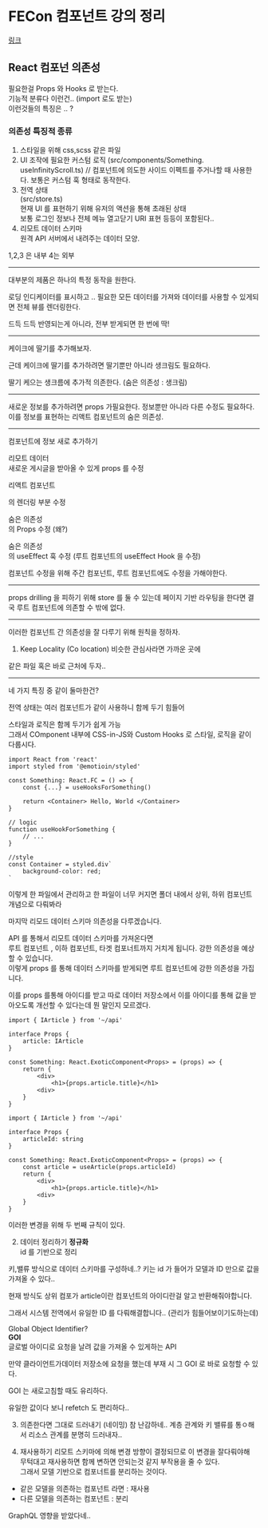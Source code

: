 # FECon 컴포넌트 강의 정리
[링크](https://youtu.be/HYgKBvLr49c?si=6zSleAX-bMdgN6oU)

## React 컴포넌 의존성
필요한걸 Props 와 Hooks 로 받는다.<br>
기능적 분류다 이런건.. (import 로도 받는)<br>
이런것들의 특징은 .. ?<br>

### 의존성 특징적 종류
1. 스타일을 위해 css,scss 같은 파일<br>
2. UI 조작에 필요한 커스텀 로직 (src/components/Something.<br>useInfinityScroll.ts) // 컴포넌트에 의도한 사이드 이펙트를 주거나할 때 사용한다. 보통은 커스텀 훅 형태로 동작한다.<br>
3. 전역 상태<br>
(src/store.ts)<br>
현재 UI 를 표현하기 위해 유저의 액션을 통해 초래된 상태<br>
보통 로그인 정보나 전체 메뉴 열고닫기 URI 표현 등등이 포함된다..<br>
4. 리모트 데이터 스키마<br>
원격 API 서버에서 내려주는 데이터 모양.<br>

1,2,3 은 내부 4는 외부<br>

---

대부분의 제품은 하나의 특정 동작을 원한다.<br>

로딩 인디케이터를 표시하고 .. 필요한 모든 데이터를 가져와 데이터를 사용할 수 있게되면 전체 뷰를 렌더링한다.<br>

드득 드득 반영되는게 아니라, 전부 받게되면 한 번에 딱!<br>

---

케이크에 딸기를 추가해보자.<br>

근데 케이크에 딸기를 추가하려면 딸기뿐만 아니라 생크림도 필요하다.<br>

딸기 케으는 생크름에 추가적 의존한다. (숨은 의존성 : 생크림)<br>

---

새로운 정보를 추가하려면 props 가필요한다. 정보뿐만 아니라 다른 수정도 필요하다. 이를 정보를 표현하는 리액트 컴포넌트의 숨은 의존성.<br>

---

<Article /> 컴포넌트에 정보 새로 추가하기<br>

리모트 데이터<br>
새로운 게시글을 받아올 수 있게 props 를 수정<br>

리액트 컴포넌트<br>
<Article /> 의 렌더링 부분 수정<br>

숨은 의존성<br>
<ArticleList /> 의 Props 수정 (왜?)<br>

숨은 의존성<br>
<PageArticleList /> 의 useEffect 훅 수정 (루트 컴포넌트의 useEffect Hook 을 수정)<br>

컴포넌트 수정을 위해 주간 컴포넌트, 루트 컴포넌트에도 수정을 가해야한다.<br>

---

props drilling 을 피하기 위해 store 를 둘 수 있는데 페이지 기반 라우팅을 한다면 결국 루트 컴포넌트에 의존할 수 밖에 없다. <br>

---

이러한 컴포넌트 간 의존성을 잘 다루기 위해 원칙을 정하자.<br>

1. Keep Locality (Co location)
비슷한 관심사라면 가까운 곳에<br>

같은 파일 혹은 바로 근처에 두자..<br>

---

네 가지 특징 중 같이 둘마한건?<br>

전역 상태는 여러 컴포넌트가 같이 사용하니 함께 두기 힘들어<br>

스타일과 로직은 함께 두기가 쉽게 가능<br>
그래서 COmponent 내부에 CSS-in-JS와 Custom Hooks 로 스타일, 로직을 같이 다룹시다.<br>

```
import React from 'react'
import styled from '@emotioin/styled'

const Something: React.FC = () => {
	const {...} = useHooksForSomething()

	return <Container> Hello, World </Container>
}

// logic
function useHookForSomething {
	// ...
}

//style
const Container = styled.div`
	background-color: red;
`
```

이렇게 한 파일에서 관리하고 한 파일이 너무 커지면 폴더 내에서 상위, 하위 컴포넌트 개념으로 다뤄봐라<br>

마지막 리모드 데이터 스키마 의존성을 다루겠습니다.<br>

API 를 통해서 리모트 데이터 스키마를 가져온다면<br>
루트 컴포넌트 , 이하 컴포넌트, 타겟 컴포너트까지 거치게 됩니다. 강한 의존성을 예상할 수 있습니다.<br>
이렇게 props 를 통해 데이터 스키마를 받게되면 루트 컴포넌트에 강한 의존성을 가집니다.<br>

이를 props 를통해 아이디를 받고 따로 데이터 저장소에서 이를 아이디를 통해 값을 받아오도록 개선할 수 있다는데 뭔 말인지 모르겠다.<br>


```
import { IArticle } from '~/api'

interface Props {
	article: IArticle
}

const Something: React.ExoticComponent<Props> = (props) => {
	return {
		<div>
			<h1>{props.article.title}</h1>
		<div>
	}
}
```

```
import { IArticle } from '~/api'

interface Props {
	articleId: string
}

const Something: React.ExoticComponent<Props> = (props) => {
	const article = useArticle(props.articleId)
	return {
		<div>
			<h1>{props.article.title}</h1>
		<div>
	}
}
```

이러한 변경을 위해 두 번째 규칙이 있다.<br>

2. 데이터 정리하기
**정규화**<br>
id 를 기반으로 정리<br>

키,밸류 방식으로 데이터 스키마를 구성하네..? 키는 id 가 들어가 모델과 ID 만으로 값을 가져올 수 있다..<br>

현재 방식도 상위 컴포가 article이란 컴포넌트의 아이디란걸 알고 반환해줘야합니다.<br>

그래서 시스템 전역에서 유일한 ID 를 다뤄해결합니다.. (관리가 힘들어보이기도하는데)<br>

Global Object Identifier?<br>
**GOI**<br>
글로벌 아이디로 요청을 날려 값을 가져올 수 있게하는 API<br>

만약 클라이언트가데이터 저장소에 요청을 했는데 부재 시 그 GOI 로 바로 요청할 수 있다.<br>

GOI 는 새로고침할 때도 유리하다.<br>

유일한 값이다 보니 refetch 도 편리하다..<br>

3. 의존한다면 그대로 드러내기 (네이밍)
참 난감하네.. 계층 관계와 키 밸류를 통ㅇ해서 리소스 관계를 분명히 드러내자..<br>

4. 재사용하기
리모트 스키마에 의해 변경 방향이 결정되므로 이 변경을 잘다뤄야해<br>
무턱대고 재사용하면 함께 변하면 안되는것 같지 부작용을 줄 수 있다.<br>
그래서 모델 기반으로 컴포너트를 분리하는 것이다.<br>
- 같은 모델을 의존하는 컴포넌트 라면 : 재사용<br>
- 다른 모델을 의존하는 컴포넌트 : 분리<br>

GraphQL 영향을 받았다네..<br>